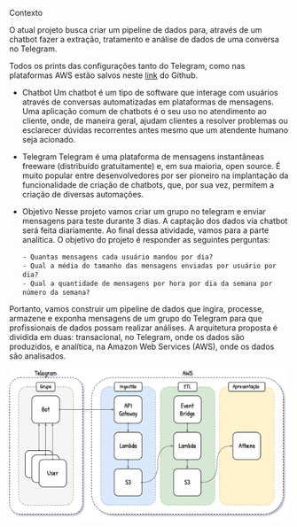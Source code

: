 Contexto

O atual projeto busca criar um pipeline de dados para, através de um chatbot fazer a extração, tratamento e análise de dados de uma conversa no Telegram.

Todos os prints das configurações tanto do Telegram, como nas plataformas AWS estão salvos neste [link](https://github.com/joaolucascv/pipeline-img.git) do Github.

- Chatbot
Um chatbot é um tipo de software que interage com usuários através de conversas automatizadas em plataformas de mensagens. Uma aplicação comum de chatbots é o seu uso no atendimento ao cliente, onde, de maneira geral, ajudam clientes a resolver problemas ou esclarecer dúvidas recorrentes antes mesmo que um atendente humano seja acionado.

- Telegram
Telegram é uma plataforma de mensagens instantâneas freeware (distribuído gratuitamente) e, em sua maioria, open source. É muito popular entre desenvolvedores por ser pioneiro na implantação da funcionalidade de criação de chatbots, que, por sua vez, permitem a criação de diversas automações.

- Objetivo
Nesse projeto vamos criar um grupo no telegram e enviar mensagens para teste durante 3 dias. A captação dos dados via chatbot será feita diariamente. Ao final dessa atividade, vamos para a parte analítica. O objetivo do projeto é responder as seguintes perguntas:

      - Quantas mensagens cada usuário mandou por dia?
      - Qual a média do tamanho das mensagens enviadas por usuário por dia?
      - Qual a quantidade de mensagens por hora por dia da semana por número da semana?

Portanto, vamos construir um pipeline de dados que ingira, processe, armazene e exponha mensagens de um grupo do Telegram para que profissionais de dados possam realizar análises. A arquitetura proposta é dividida em duas: transacional, no Telegram, onde os dados são produzidos, e analítica, na Amazon Web Services (AWS), onde os dados são analisados.

![](https://github.com/joaolucascv/pipeline-img/blob/main/img%20projeto%20final.png?raw=true)
